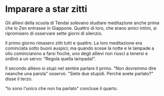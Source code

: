 # Imparare a star zitti

Gli allievi della scuola di Tendai solevano studiare meditazione anche prima che lo Zen entrasse in Giappone. Quattro di loro, che erano amici intimi, si ripromisero di osservare sette giorni di silenzio.

Il primo giorno rimasero zitti tutti e quattro. La loro meditazione era cominciata sotto buoni auspici; ma quando scese la notte e le lampade a olio cominciarono a farsi fioche, uno degli allievi non riuscì a tenersi e ordinò a un servo: "Regola quella lampada!".

Il secondo allievo si stupì nel sentire parlare il primo. "Non dovremmo dire neanche una parola" osservò. "Siete due stupidi. Perché avete parlato?" disse il terzo.

"Io sono l'unico che non ha parlato" concluse il quarto.